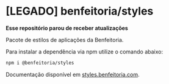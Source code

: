 # [LEGADO] benfeitoria/styles

**Esse repositório parou de receber atualizações**

Pacote de estilos de aplicações da Benfeitoria.

Para instalar a dependência via npm utilize o comando abaixo:

```bash
npm i @benfeitoria/styles
```

Documentação disponível em [styles.benfeitoria.com](https://styles.benfeitoria.com).
